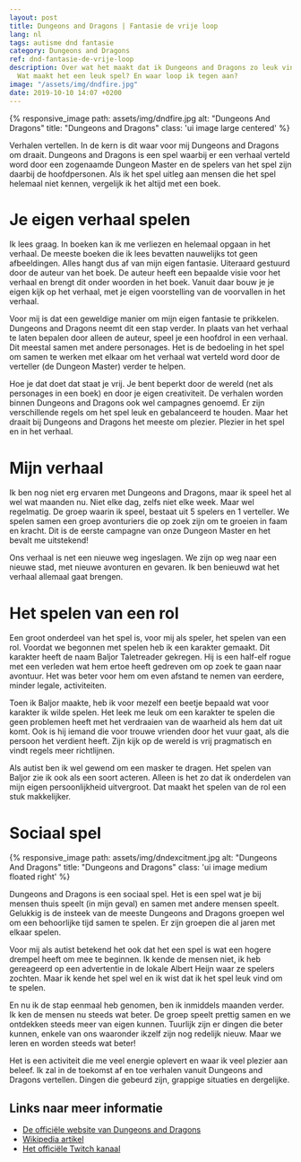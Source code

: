 ```yaml
---
layout: post
title: Dungeons and Dragons | Fantasie de vrije loop
lang: nl
tags: autisme dnd fantasie
category: Dungeons and Dragons
ref: dnd-fantasie-de-vrije-loop
description: Over wat het maakt dat ik Dungeons and Dragons zo leuk vind om te spelen.
  Wat maakt het een leuk spel? En waar loop ik tegen aan?
image: "/assets/img/dndfire.jpg"
date: 2019-10-10 14:07 +0200
---
```

{% responsive_image path: assets/img/dndfire.jpg alt: "Dungeons And Dragons" title: "Dungeons and Dragons" class: 'ui image large centered' %}

Verhalen vertellen. In de kern is dit waar voor mij Dungeons and Dragons om draait. Dungeons and Dragons is een spel waarbij er een verhaal verteld word door een zogenaamde Dungeon Master en de spelers van het spel zijn daarbij de hoofdpersonen. Als ik het spel uitleg aan mensen die het spel helemaal niet kennen, vergelijk ik het altijd met een boek.

# Je eigen verhaal spelen

Ik lees graag. In boeken kan ik me verliezen en helemaal opgaan in het verhaal. De meeste boeken die ik lees bevatten nauwelijks tot geen afbeeldingen. Alles hangt dus af van mijn eigen fantasie. Uiteraard gestuurd door de auteur van het boek. De auteur heeft een bepaalde visie voor het verhaal en brengt dit onder woorden in het boek. Vanuit daar bouw je je eigen kijk op het verhaal, met je eigen voorstelling van de voorvallen in het verhaal.

Voor mij is dat een geweldige manier om mijn eigen fantasie te prikkelen. Dungeons and Dragons neemt dit een stap verder. In plaats van het verhaal te laten bepalen door alleen de auteur, speel je een hoofdrol in een verhaal. Dit meestal samen met andere personages. Het is de bedoeling in het spel om samen te werken met elkaar om het verhaal wat verteld word door de verteller (de Dungeon Master) verder te helpen.

Hoe je dat doet dat staat je vrij. Je bent beperkt door de wereld (net als personages in een boek) en door je eigen creativiteit. De verhalen worden binnen Dungeons and Dragons ook wel campagnes genoemd. Er zijn verschillende regels om het spel leuk en gebalanceerd te houden. Maar het draait bij Dungeons and Dragons het meeste om plezier. Plezier in het spel en in het verhaal.

# Mijn verhaal
Ik ben nog niet erg ervaren met Dungeons and Dragons, maar ik speel het al wel wat maanden nu. Niet elke dag, zelfs niet elke week. Maar wel regelmatig. De groep waarin ik speel, bestaat uit 5 spelers en 1 verteller. We spelen samen een groep avonturiers die op zoek zijn om te groeien in faam en kracht. Dit is de eerste campagne van onze Dungeon Master en het bevalt me uitstekend!

Ons verhaal is net een nieuwe weg ingeslagen. We zijn op weg naar een nieuwe stad, met nieuwe avonturen en gevaren. Ik ben benieuwd wat het verhaal allemaal gaat brengen.

# Het spelen van een rol

Een groot onderdeel van het spel is, voor mij als speler, het spelen van een rol. Voordat we begonnen met spelen heb ik een karakter gemaakt. Dit karakter heeft de naam Baljor Taletreader gekregen. Hij is een half-elf rogue met een verleden wat hem ertoe heeft gedreven om op zoek te gaan naar avontuur. Het was beter voor hem om even afstand te nemen van eerdere, minder legale, activiteiten.

Toen ik Baljor maakte, heb ik voor mezelf een beetje bepaald wat voor karakter ik wilde spelen. Het leek me leuk om een karakter te spelen die geen problemen heeft met het verdraaien van de waarheid als hem dat uit komt. Ook is hij iemand die voor trouwe vrienden door het vuur gaat, als die persoon het verdient heeft. Zijn kijk op de wereld is vrij pragmatisch en vindt regels meer richtlijnen.

Als autist ben ik wel gewend om een masker te dragen. Het spelen van Baljor zie ik ook als een soort acteren. Alleen is het zo dat ik onderdelen van mijn eigen persoonlijkheid uitvergroot. Dat maakt het spelen van de rol een stuk makkelijker.

# Sociaal spel
{% responsive_image path: assets/img/dndexcitment.jpg alt: "Dungeons And Dragons" title: "Dungeons and Dragons" class: 'ui image medium floated right' %}

Dungeons and Dragons is een sociaal spel. Het is een spel wat je bij mensen thuis speelt (in mijn geval) en samen met andere mensen speelt. Gelukkig is de insteek van de meeste Dungeons and Dragons groepen wel om een behoorlijke tijd samen te spelen. Er zijn groepen die al jaren met elkaar spelen.

Voor mij als autist betekend het ook dat het een spel is wat een hogere drempel heeft om mee te beginnen. Ik kende de mensen niet, ik heb gereageerd op een advertentie in de lokale Albert Heijn waar ze spelers zochten. Maar ik kende het spel wel en ik wist dat ik het spel leuk vind om te spelen.

En nu ik de stap eenmaal heb genomen, ben ik inmiddels maanden verder. Ik ken de mensen nu steeds wat beter. De groep speelt prettig samen en we ontdekken steeds meer van eigen kunnen. Tuurlijk zijn er dingen die beter kunnen, enkele van ons waaronder ikzelf zijn nog redelijk nieuw. Maar we leren en worden steeds wat beter!

Het is een activiteit die me veel energie oplevert en waar ik veel plezier aan beleef. Ik zal in de toekomst af en toe verhalen vanuit Dungeons and Dragons vertellen. Dingen die gebeurd zijn, grappige situaties en dergelijke.

## Links naar meer informatie

- [De officiële website van Dungeons and Dragons](https://dnd.wizards.com/)
- [Wikipedia artikel](https://nl.wikipedia.org/wiki/Dungeons_%26_Dragons_(rollenspel))
- [Het officiële Twitch kanaal](https://www.twitch.tv/dnd)